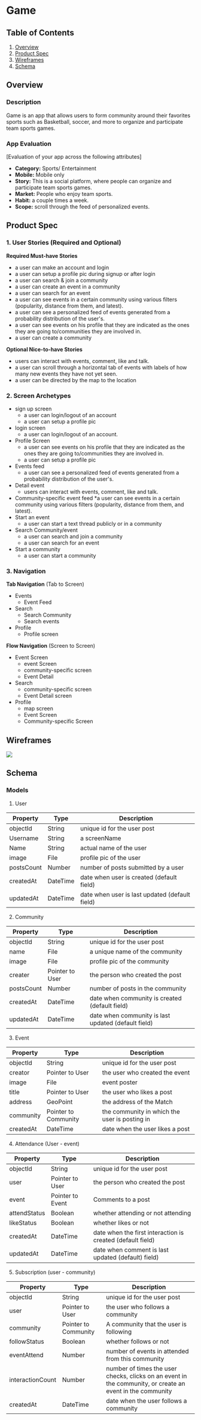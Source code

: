 Game 
===

## Table of Contents
1. [Overview](#Overview)
1. [Product Spec](#Product-Spec)
1. [Wireframes](#Wireframes)
2. [Schema](#Schema)

## Overview
### Description
Game is an app that allows users to form community around their favorites sports such as Basketball, soccer, and more to organize and participate team sports games.

### App Evaluation
[Evaluation of your app across the following attributes]
- **Category:** Sports/ Entertainment 
- **Mobile:** Mobile only 
- **Story:** This is a social platform, where people can organize and participate team sports games. 
- **Market:** People who enjoy team sports. 
- **Habit:** a couple times a week. 
- **Scope:** scroll through the feed of personalized events.

## Product Spec

### 1. User Stories (Required and Optional)

**Required Must-have Stories**

* a user can make an account and login 
* a user can setup a profile pic during signup or after login
* a user can search & join a community
* a user can create an event in a community
* a user can search for an event
* a user can see events in a certain community using various filters (popularity, distance from them, and latest). 
* a user can see a personalized feed of events generated from a probability distribution of the user's.
* a user can see events on his profile that they are indicated as the ones they are going to/communities they are involved in.
* a user can create a community 

**Optional Nice-to-have Stories**

* users can interact with events, comment, like and talk. 
* a user can scroll through a horizontal tab of events with labels of how many new events they have not yet seen. 
* a user can be directed by the map to the location 

### 2. Screen Archetypes

* sign up screen
   *  a user can login/logout of an account
   *  a user can setup a profile pic
* login screen
   *  a user can login/logout of an account.
*  Profile Screen
   * a user can see events on his profile that they are indicated as the ones they are going to/communities they are involved in.
   * a user can setup a profile pic
* Events feed
   * a user can see a personalized feed of events generated from a probability distribution of the user's.
* Detail event
   * users can interact with events, comment, like and talk.
* Community-specific event feed
   *a user can see events in a certain community using various filters (popularity, distance from them, and latest).
* Start an event
   * a user can start a text thread publicly or in a community
* Search Community/event
   * a user can search and join a community
   * a user can search for an event
* Start a community
   * a user can start a community
### 3. Navigation

**Tab Navigation** (Tab to Screen)

* Events
    * Event Feed 
* Search
    * Search Community
    * Search events 
* Profile
    * Profile screen

**Flow Navigation** (Screen to Screen)

* Event Screen
   * event Screen 
   * community-specific screen 
   * Event Detail
* Search
   * community-specific screen 
   * Event Detail screen
* Profile
   * map screen 
   * Event Screen
   * Community-specific Screen

## Wireframes
![](https://i.imgur.com/lPzAzdp.jpg)

## Schema 

### Models
<!-- 1. Post

| Property | Type     | Description |
| -------- | -------- | -------- |
|objectId  | String    | unique id for the post |
|author | Pointer to User | the author of the post|
|image | File	|image that user posts|
|Text |	String |	the content of a post|
|commentsCount|	Number|	number of comments that has been posted to an image|
|community| Pointer to Community| the community this post will be visible in|
|likesCount|	Number|	number of likes for the post|
|createdAt|	DateTime|	date when post is created (default field)|
|updatedAt|	DateTime|	date when post is last updated (default field)| -->
1. User

| Property | Type     | Description |
| -------- | -------- | -------- |
|objectId     | String    | unique id for the user post |
|Username | String	|a screenName |
|Name | String	| actual name of the user|
|image | File	|profile pic of the user|
|postsCount|	Number|	number of posts submitted by a user|
|createdAt|	DateTime|	date when user is created (default field)|
|updatedAt|	DateTime|	date when user is last updated (default field)|

2. Community

| Property | Type     | Description |
| -------- | -------- | -------- |
|objectId     | String    | unique id for the user post |
|name | File	|a unique name of the community |
|image | File	|profile pic of the community|
|creater |	Pointer to User | the person who created the post|
|postsCount|	Number|	number of posts in the community|
|createdAt|	DateTime|	date when community is created (default field)|
|updatedAt|	DateTime|	date when community is last updated (default field)|

3. Event

| Property | Type     | Description |
| -------- | -------- | -------- |
|objectId     | String    | unique id for the user post |
|creator |Pointer to User | the user who created the event|
|image | File	|event poster|
|title  |	Pointer to User | the user who likes a post|
|address | GeoPoint |the address of the Match|
|community| Pointer to Community| the community in which the user is posting in|
|createdAt|	DateTime| date when the user likes a post|

4. Attendance (User - event)

| Property | Type     | Description |
| -------- | -------- | -------- |
|objectId     | String    | unique id for the user post |
|user |	Pointer to User | the person who created the post|
|event |	Pointer to Event| Comments to a post|
|attendStatus | Boolean |whether attending or not attending|
|likeStatus | Boolean | whether likes or not| 
|createdAt|	DateTime|	date when the first interaction is created (default field)|
|updatedAt|	DateTime|	date when comment is last updated (default) field)|

5. Subscription (user - community)

| Property | Type     | Description |
| -------- | -------- | -------- |
|objectId     | String    | unique id for the user post |
|user |	Pointer to User | the user who follows a community|
|community |Pointer to Community | A community that the user is following|
|followStatus | Boolean | whether follows or not| 
|eventAttend |Number | number of events in attended from this community|
|interactionCount |Number | number of times the user checks, clicks on an event in the community, or create an event in the community|
|createdAt|	DateTime|	date when the user follows a community|

